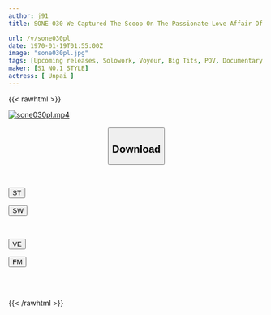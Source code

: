 ```yaml
---
author: j91
title: SONE-030 We Captured The Scoop On The Passionate Love Affair Of A Man With Over 5 Million SNS Followers, Including Sex! Appeared On A Fake Love Reality Show, Made Him Fall In Love With A Handsome Man, And Secretly Filmed Him Having Real Sex!

url: /v/sone030pl
date: 1970-01-19T01:55:00Z
image: "sone030pl.jpg"
tags: [Upcoming releases, Solowork, Voyeur, Big Tits, POV, Documentary	]
maker: [S1 NO.1 STYLE]
actress: [ Unpai ]
---
```



{{< rawhtml >}}

<div class="video" data-videoid="pending_link.html">
    <a href="javascript:;">
        <img src="/v/sone030pl/sone030pl.jpg" width="WIDTH" height="HEIGHT" alt="sone030pl.mp4" loading="lazy">
    </a>
</div>

<script type="text/javascript" src="https://j91.asia/asset/on-demand-pend.js"></script>

<br>
  <link rel="stylesheet" href="https://j91.asia/asset/bs5.css">
  
  <center>
  <button class="btn btn-primary" type="button" data-bs-toggle="collapse" data-bs-target=".multi-collapse" aria-expanded="false" aria-controls="multiCollapseExample1 multiCollapseExample2"><h2>Download</h2></button></center>
</p>
<div class="row">
  <div class="col">
    <div class="collapse multi-collapse" id="multiCollapseExample1">
      <div class="card card-body">
	      	      <br>
<div class="buttons">  
<p><a href="https://j91.asia/pending_link.html" target="_blank"><button class="btn-hover color-3"><i class="fa fa-download"></i> ST</button></a></p>
<p><a href="https://j91.asia/pending_link.html" target="_blank"><button class="btn-hover color-2"><i class="fa fa-download"></i> SW</button></a></p></div>
    </div>
  </div>
</div>
  <div class="col">
    <div class="collapse multi-collapse" id="multiCollapseExample2">
      <div class="card card-body">
	      <br>
<div class="buttons">
<p><a href="https://j91.asia/pending_link.html" target="_blank"><button class="btn-hover color-9"><i class="fa fa-download"></i> VE</button></a></p>
<p><a href="https://j91.asia/pending_link.html" target="_blank"><button class="btn-hover color-8"><i class="fa fa-download"></i> FM</button></a></p></div>
<br><br>
      </div>
    </div>
  </div>
</div>

{{< /rawhtml >}}